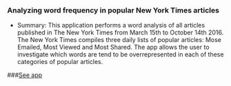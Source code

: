 
### Analyzing word frequency in popular New York Times articles

+ Summary: 
This application performs a word analysis of all articles published in The New York Times from March 15th to October 14th 2016. The New York Times compiles three daily lists of popular articles: Mose Emailed, Most Viewed and Most Shared. The app allows the user to investigate which words are tend to be overrepresented in each of these categories of popular articles.  

###[See app](http://54.187.176.193/ubuntu/NYT-project/app/)
